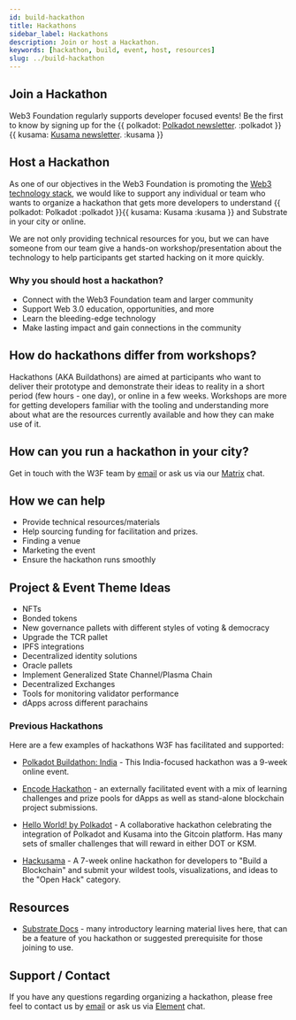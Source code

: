 ```yaml
---
id: build-hackathon
title: Hackathons
sidebar_label: Hackathons
description: Join or host a Hackathon.
keywords: [hackathon, build, event, host, resources]
slug: ../build-hackathon
---
```


## Join a Hackathon

Web3 Foundation regularly supports developer focused events! Be the first to know by signing up for
the {{ polkadot: [Polkadot newsletter](https://info.polkadot.network/subscribe). :polkadot }}
{{ kusama: [Kusama newsletter](https://kusama.network/newsletter/). :kusama }}

## Host a Hackathon

As one of our objectives in the Web3 Foundation is promoting the
[Web3 technology stack](https://wiki.polkadot.network/docs/build-open-source), we would like to support any individual or team who wants to organize a hackathon that gets more
developers to understand {{ polkadot: Polkadot :polkadot }}{{ kusama: Kusama :kusama }} and
Substrate in your city or online.

We are not only providing technical resources for you, but we can have someone from our team give a
hands-on workshop/presentation about the technology to help participants get started hacking on it
more quickly.

### Why you should host a hackathon?

- Connect with the Web3 Foundation team and larger community
- Support Web 3.0 education, opportunities, and more
- Learn the bleeding-edge technology
- Make lasting impact and gain connections in the community

## How do hackathons differ from workshops?

Hackathons (AKA Buildathons) are aimed at participants who want to deliver their prototype and
demonstrate their ideas to reality in a short period (few hours - one day), or online in a few
weeks. Workshops are more for getting developers familiar with the tooling and understanding more
about what are the resources currently available and how they can make use of it.

## How can you run a hackathon in your city?

Get in touch with the W3F team by [email](mailto:community@web3.foundation) or ask us via our
[Matrix](https://matrix.to/#/#w3f:matrix.org) chat.

## How we can help

- Provide technical resources/materials
- Help sourcing funding for facilitation and prizes.
- Finding a venue
- Marketing the event
- Ensure the hackathon runs smoothly

## Project & Event Theme Ideas

- NFTs
- Bonded tokens
- New governance pallets with different styles of voting & democracy
- Upgrade the TCR pallet
- IPFS integrations
- Decentralized identity solutions
- Oracle pallets
- Implement Generalized State Channel/Plasma Chain
- Decentralized Exchanges
- Tools for monitoring validator performance
- dApps across different parachains

### Previous Hackathons

Here are a few examples of hackathons W3F has facilitated and supported:

- [Polkadot Buildathon: India](https://polkadot-buildathon.devfolio.co/) - This India-focused
  hackathon was a 9-week online event.

- [Encode Hackathon](https://medium.com/encode-club/encode-hack-club-announcing-polkadot-c7cc6cc12920) -
  an externally facilitated event with a mix of learning challenges and prize pools for dApps as
  well as stand-alone blockchain project submissions.

- [Hello World! by Polkadot](https://gitcoin.co/hackathon/polkadot/onboard) - A collaborative
  hackathon celebrating the integration of Polkadot and Kusama into the Gitcoin platform. Has many
  sets of smaller challenges that will reward in either DOT or KSM.

- [Hackusama](https://hackusama.devpost.com/) - A 7-week online hackathon for developers to "Build a
  Blockchain" and submit your wildest tools, visualizations, and ideas to the "Open Hack" category.

## Resources

- [Substrate Docs](https://docs.substrate.io/) - many introductory learning material lives here,
  that can be a feature of you hackathon or suggested prerequisite for those joining to use.

## Support / Contact

If you have any questions regarding organizing a hackathon, please free feel to contact us by
[email](mailto:events@web3.foundation) or ask us via
[Element](https://riot.im/app/#/room/#polkadot-watercooler:matrix.org) chat.
